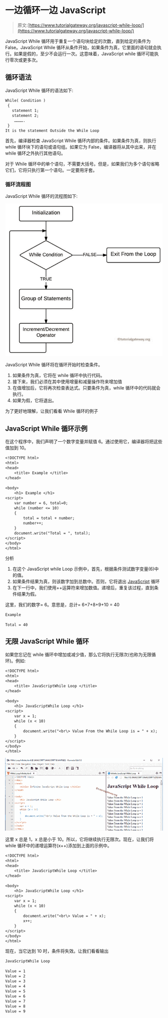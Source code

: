 # 一边循环一边 JavaScript

> 原文:[https://www.tutorialgateway.org/javascript-while-loop/](https://www.tutorialgateway.org/javascript-while-loop/)

JavaScript While 循环用于重复一个语句块给定的次数，直到给定的条件为 False。JavaScript While 循环从条件开始，如果条件为真，它里面的语句就会执行。如果是假的，至少不会运行一次。这意味着，JavaScript while 循环可能执行零次或更多次。

## 循环语法

JavaScript While 循环的语法如下:

```
While( Condition )
 {
   statement 1;
   statement 2;
    ………….
 }
It is the statement Outside the While Loop
```

首先，编译器检查 JavaScript While 循环内部的条件。如果条件为真，则执行 while 循环块下的语句或语句组。如果它为 False，编译器将从其中出来，并在 while 循环之外执行其他语句。

对于 While 循环中的单个语句，不需要大括号。但是，如果我们为多个语句省略它们，它将只执行第一个语句。一定要用牙套。

### 循环流程图

JavaScript While 循环的流程图如下:

![JavaScript While Loop Flow Chart](img/c7abab04147d6a9b7bb627b9accc4327.png)

JavaScript While 循环将在循环开始时检查条件。

1.  如果条件为真，它将在 while 循环中执行代码。
2.  接下来，我们必须在其中使用增量和减量操作符来增加值
3.  在值增加后，它将再次检查表达式。只要条件为真，while 循环中的代码就会执行。
4.  如果为假，它将退出。

为了更好地理解，让我们看看 While 循环的例子

## JavaScript While 循环示例

在这个程序中，我们声明了一个数字变量并赋值 6。通过使用它，编译器将把这些值加到 10。

```
<!DOCTYPE html>
<html>
<head>
    <title> Example </title>
</head>

<body>
    <h1> Example </h1>
<script>
    var number = 6, total=0;
    while (number <= 10)
    {
        total = total + number;
        number++;
    }
    document.write("Total = ", total);  
</script>
</body>
</html>
```

分析

1.  在这个 JavaScript while Loop 示例中，首先，根据条件测试数字变量(6)中的值。
2.  如果条件结果为真，则该数字加到总数中。否则，它将退出 [JavaScript](https://www.tutorialgateway.org/javascript/) 循环
3.  在下一行中，我们使用++运算符来增加数值。递增后，重复该过程，直到条件结果为假。

这里，我们的数字= 6。意思是，总计= 6+7+8+9+10 = 40

```
Example

Total = 40
```

## 无限 JavaScript While 循环

如果您忘记在 while 循环中增加或减少值，那么它将执行无限次(也称为无限循环)。例如:

```
<!DOCTYPE html>
<html>
<head>
    <title> JavaScriptWhile Loop </title>
</head>

<body>
    <h1> JavaScriptWhile Loop </h1>
<script>
    var x = 1;
    while (x < 10)
    {
        document.write("<br\> Value From the While Loop is = " + x);
    }
</script>
</body>
</html>
```

![JavaScript While Loop 2](img/f16c5734e5580fbe35a9c06455104b6c.png)

这里 x 总是 1，x 总是小于 10。所以，它将继续执行无限次。现在，让我们将 while 循环中的递增运算符(x++)添加到上面的示例中。

```
<!DOCTYPE html>
<html>
<head>
    <title> JavaScriptWhile Loop </title>
</head>

<body>
    <h1> JavaScriptWhile Loop </h1>
<script>
    var x = 1;
    while (x < 10)
    {
        document.write("<br\> Value = " + x);
        x++;
    }
</script>
</body>
</html>
```

现在，当它达到 10 时，条件将失效。让我们看看输出

```
JavaScriptWhile Loop

Value = 1
Value = 2
Value = 3
Value = 4
Value = 5
Value = 6
Value = 7
Value = 8
Value = 9
```